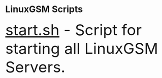 # LinuxGSM Scripts
<font size="7"> [start.sh](https://github.com/Hillbillyer/Basic-Scripts/blob/main/LinuxGSM-Scripts/start.sh) - 
Script for starting all LinuxGSM Servers.<br>
</font>